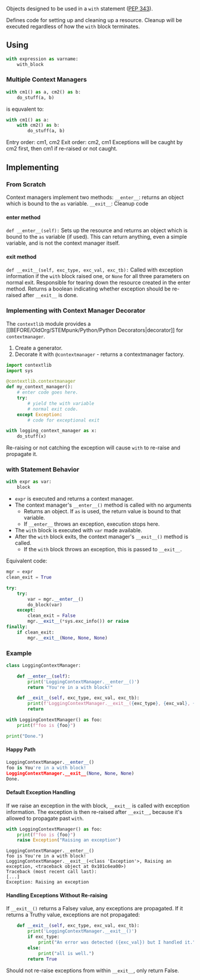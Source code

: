 Objects designed to be used in a `with` statement ([PEP 343](https://peps.python.org/pep-0343/)).

Defines code for setting up and cleaning up a resource.
Cleanup will be executed regardless of how the `with` block terminates.

## Using
```python
with expression as varname:
	with_block
```

### Multiple Context Managers
```python
with cm1() as a, cm2() as b:
	do_stuff(a, b)
```

is equvalent to:
```python
with cm1() as a:
	with cm2() as b:
		do_stuff(a, b)
```

Entry order: cm1, cm2
Exit order: cm2, cm1
Exceptions will be caught by cm2 first, then cm1 if re-raised or not caught.

## Implementing
### From Scratch
Context managers implement two methods:
`__enter__`: returns an object which is bound to the `as` variable.
`__exit__`: Cleanup code

#### enter method
`def __enter__(self):`
Sets up the resource and returns an object which is bound to the `as` variable (if used).
This can return anything, even a simple variable, and is not the context manager itself.

#### exit method
`def __exit__(self, exc_type, exc_val, exc_tb):`
Called with exception information if the `with` block raised one, or `None` for all three parameters on normal exit.
Responsible for tearing down the resource created in the enter method.
Returns a boolean indicating whether exception should be re-raised after `__exit__` is done.


### Implementing with Context Manager Decorator
The `contextlib` module provides a [[BEFORE/OldOrg/STEMpunk/Python/Python Decorators|decorator]] for `contextmanager`.

1. Create a generator.
2. Decorate it with `@contextmanager` - returns a contextmanager factory.

```python
import contextlib
import sys

@contextlib.contextmanager
def my_context_manager():
	# enter code goes here.
	try:
		# yield the with variable
		# normal exit code.
	except Exception:
		# code for exceptional exit

with logging_context_manager as x:
	do_stuff(x)
```
Re-raising or not catching the exception will cause `with` to re-raise and propagate it.


### with Statement Behavior

```python
with expr as var:
	block
```

- `expr` is executed and returns a context manager.
- The context manager's `__enter__()` method is called with no arguments
	- Returns an object. If `as` is used, the return value is bound to that variable.
	- If `__enter__` throws an exception, execution stops here.
- The `with` block is executed with `var` made available.
- After the `with` block exits, the context manager's `__exit__()` method is called.
	- If the `with` block throws an exception, this is passed to `__exit__`.

Equivalent code:
```python
mgr = expr
clean_exit = True

try:
	try:
		var = mgr.__enter__()
		do_block(var)
	except:
		clean_exit = False
		mgr.__exit__(*sys.exc_info()) or raise
finally:
	if clean_exit:
		mgr.__exit__(None, None, None)
```

### Example

```python
class LoggingContextManager:

	def __enter__(self):
		print('LoggingContextManager.__enter__()')
		return "You're in a with block!"

	def __exit__(self, exc_type, exc_val, exc_tb):
		print(f'LoggingContextManager.__exit__({exc_type}, {exc_val}, {exc_tb})')
		return

with LoggingContextManager() as foo:
	print(f"foo is {foo}")

print("Done.")
```

#### Happy Path
```python
LoggingContextManager.__enter__()
foo is You're in a with block!
LoggingContextManager.__exit__(None, None, None)
Done.
```

#### Default Exception Handling
If we raise an exception in the with block, `__exit__` is called with exception information.
The exception is then re-raised after `__exit__`, because it's allowed to propagate past `with`.

```python
with LoggingContextManager() as foo:
	print(f"foo is {foo}")
	raise Exception("Raising an exception")
```
```
LoggingContextManager.__enter__()
foo is You're in a with block!
LoggingContextManager.__exit__(<class 'Exception'>, Raising an exception, <traceback object at 0x101c6ea00>)
Traceback (most recent call last):
[...]
Exception: Raising an exception
```

#### Handling Exceptions Without Re-raising
If `__exit__()` returns a Falsey value, any exceptions are propagated.
If it returns a Truthy value,  exceptions are not propagated:

```python
	def __exit__(self, exc_type, exc_val, exc_tb):
		print('LoggingContextManager.__exit__()')
		if exc_type:
			print("An error was detected ({exc_val}) but I handled it.")
		else:
			print("all is well.")
		return True
```

Should not re-raise exceptions from within `__exit__`, only return False.

